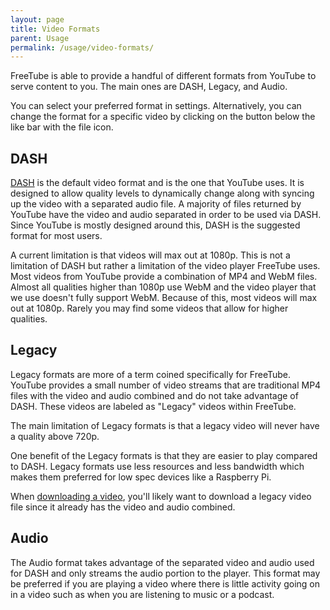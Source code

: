 ```yaml
---
layout: page
title: Video Formats
parent: Usage
permalink: /usage/video-formats/
---
```


FreeTube is able to provide a handful of different formats from YouTube to serve content to you. The main ones are DASH, Legacy, and Audio.

You can select your preferred format in settings. Alternatively, you can change the format for a specific video by clicking on the button below the like bar with the file icon.

## DASH

[DASH](https://en.wikipedia.org/wiki/Dynamic_Adaptive_Streaming_over_HTTP) is the default video format and is the one that YouTube uses. It is designed to allow quality levels to dynamically change along with syncing up the video with a separated audio file. A majority of files returned by YouTube have the video and audio separated in order to be used via DASH. Since YouTube is mostly designed around this, DASH is the suggested format for most users.

A current limitation is that videos will max out at 1080p. This is not a limitation of DASH but rather a limitation of the video player FreeTube uses. Most videos from YouTube provide a combination of MP4 and WebM files. Almost all qualities higher than 1080p use WebM and the video player that we use doesn't fully support WebM. Because of this, most videos will max out at 1080p. Rarely you may find some videos that allow for higher qualities.

## Legacy

Legacy formats are more of a term coined specifically for FreeTube. YouTube provides a small number of video streams that are traditional MP4 files with the video and audio combined and do not take advantage of DASH. These videos are labeled as "Legacy" videos within FreeTube.

The main limitation of Legacy formats is that a legacy video will never have a quality above 720p.

One benefit of the Legacy formats is that they are easier to play compared to DASH. Legacy formats use less resources and less bandwidth which makes them preferred for low spec devices like a Raspberry Pi.

When [downloading a video](/usage/downloading-videos/), you'll likely want to download a legacy video file since it already has the video and audio combined.

## Audio

The Audio format takes advantage of the separated video and audio used for DASH and only streams the audio portion to the player. This format may be preferred if you are playing a video where there is little activity going on in a video such as when you are listening to music or a podcast.
